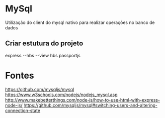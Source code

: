 # MySql
Utilização do client do mysql nativo para realizar operações no banco de dados

## Criar estutura do projeto
express --hbs --view hbs passportjs

# Fontes
https://github.com/mysqljs/mysql
https://www.w3schools.com/nodejs/nodejs_mysql.asp
http://www.makebetterthings.com/node-js/how-to-use-html-with-express-node-js/
https://github.com/mysqljs/mysql#switching-users-and-altering-connection-state